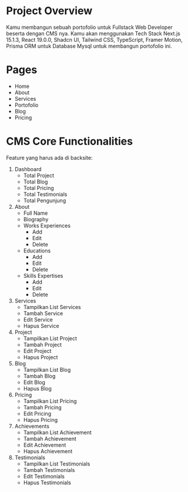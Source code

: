 # Project Overview
Kamu membangun sebuah portofolio untuk Fullstack Web Developer beserta dengan CMS nya.
Kamu akan menggunakan Tech Stack
Next.js 15.1.3, React 19.0.0, Shadcn UI, Tailwind CSS, TypeScript, Framer Motion, Prisma ORM untuk Database Mysql untuk membangun portofolio ini.

# Pages
- Home
- About
- Services
- Portofolio
- Blog
- Pricing

# CMS Core Functionalities
Feature yang harus ada di backsite:
1. Dashboard
    - Total Project
    - Total Blog
    - Total Pricing
    - Total Testimonials
    - Total Pengunjung
2. About
    - Full Name
    - Biography
    - Works Experiences
        - Add
        - Edit
        - Delete
    - Educations
        - Add
        - Edit
        - Delete
    - Skills Expertises
        - Add
        - Edit
        - Delete
3. Services
    - Tampilkan List Services
    - Tambah Service
    - Edit Service
    - Hapus Service
4. Project
    - Tampilkan List Project
    - Tambah Project
    - Edit Project
    - Hapus Project
3. Blog
    - Tampilkan List Blog
    - Tambah Blog
    - Edit Blog
    - Hapus Blog
4. Pricing
    - Tampilkan List Pricing
    - Tambah Pricing
    - Edit Pricing
    - Hapus Pricing
5. Achievements
    - Tampilkan List Achievement
    - Tambah Achievement
    - Edit Achievement
    - Hapus Achievement
6. Testimonials
    - Tampilkan List Testimonials
    - Tambah Testimonials
    - Edit Testimonials
    - Hapus Testimonials
